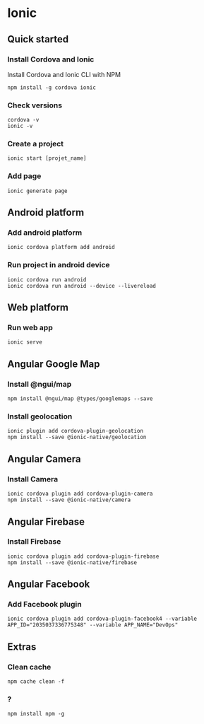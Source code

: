 Ionic
=====

## Quick started

### Install Cordova and Ionic
Install Cordova and Ionic CLI with NPM
```
npm install -g cordova ionic
```

### Check versions
```
cordova -v
ionic -v
```

### Create a project
```
ionic start [projet_name]
```

### Add page
```
ionic generate page
```

## Android platform

### Add android platform
```
ionic cordova platform add android
```

### Run project in android device
```
ionic cordova run android
ionic cordova run android --device --livereload
```

## Web platform 

### Run web app
```
ionic serve
```

## Angular Google Map

### Install @ngui/map
```
npm install @ngui/map @types/googlemaps --save
```

### Install geolocation
```
ionic plugin add cordova-plugin-geolocation
npm install --save @ionic-native/geolocation
```

## Angular Camera

### Install Camera
```
ionic cordova plugin add cordova-plugin-camera
npm install --save @ionic-native/camera
```

## Angular Firebase

### Install Firebase
```
ionic cordova plugin add cordova-plugin-firebase
npm install --save @ionic-native/firebase
```

## Angular Facebook

### Add Facebook plugin
```
ionic cordova plugin add cordova-plugin-facebook4 --variable APP_ID="2035037336775348" --variable APP_NAME="DevOps"
```

## Extras

### Clean cache
```
npm cache clean -f
```

### ?
```
npm install npm -g
```
